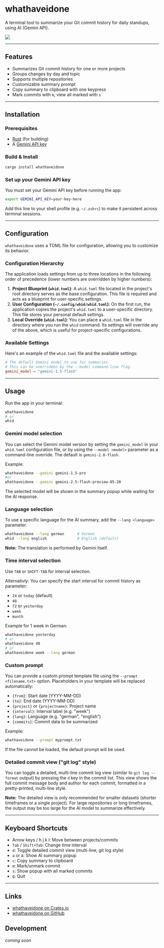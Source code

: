 # whathaveidone

A terminal tool to summarize your Git commit history for daily standups, using AI (Gemini API).

<a href="https://asciinema.org/a/l58gl6wettdA3x4eLD4jCkWkq" target="_blank"><img src="https://asciinema.org/a/l58gl6wettdA3x4eLD4jCkWkq.svg" /></a>

---

## Features
- Summarizes Git commit history for one or more projects
- Groups changes by day and topic
- Supports multiple repositories
- Customizable summary prompt
- Copy summary to clipboard with one keypress
- Mark commits with `m`, view all marked with `s`

---

## Installation

### Prerequisites
- [Rust](https://rustup.rs/) (for building)
- A [Gemini API key](https://aistudio.google.com/app/apikey)

### Build & Install
```sh
cargo install whathaveidone
```

### Set up your Gemini API key
You must set your Gemini API key before running the app:
```sh
export GEMINI_API_KEY=your-key-here
```
Add this line to your shell profile (e.g. `~/.zshrc`) to make it persistent across terminal sessions.

---

## Configuration

`whathaveidone` uses a TOML file for configuration, allowing you to customize its behavior.

### Configuration Hierarchy

The application loads settings from up to three locations in the following order of precedence (lower numbers are overridden by higher numbers):

1.  **Project Blueprint (`whid.toml`)**: A `whid.toml` file located in the project's root directory serves as the base configuration. This file is required and acts as a blueprint for user-specific settings.
2.  **User Configuration (`~/.config/whid/whid.toml`)**: On the first run, the application copies the project's `whid.toml` to a user-specific directory. This file stores your personal default settings.
3.  **Local Override (`whid.toml`)**: You can place a `whid.toml` file in the directory where you run the `whid` command. Its settings will override any of the above, which is useful for project-specific configurations.

### Available Settings

Here's an example of the `whid.toml` file and the available settings:

```toml
# The default Gemini model to use for summaries.
# This can be overridden by the --model command-line flag.
gemini_model = "gemini-1.5-flash"
```

---

## Usage

Run the app in your terminal:
```sh
whathaveidone
# or
whid
```

### Gemini model selection
You can select the Gemini model version by setting the `gemini_model` in your `whid.toml` configuration file, or by using the `--model <model>` parameter as a command-line override. The default is `gemini-2.0-flash`.

Example:
```sh
whathaveidone --gemini gemini-1.5-pro
#or 
whathaveidone --gemini gemini-2.5-flash-preview-05-20

```
The selected model will be shown in the summary popup while waiting for the AI response. 

### Language selection
To use a specific language for the AI summary, add the `--lang <language>` parameter:
```sh
whathaveidone --lang german      # German
whid --lang english              # English (default)
```
**Note:** The translation is performed by Gemini itself.

### Time interval selection
Use `TAB` or `SHIFT-TAB` for interval selection. 

Alternativly: You can specify the start interval for commit history as parameter:
- `24` or `today` (default)
- `48`
- `72` or `yesterday`
- `week`
- `month`

Example for 1 week in German:
```sh
whathaveidone yesterday
# or
whathaveidone 48
# or
whathaveidone week --lang german
```

### Custom prompt
You can provide a custom prompt template file using the `--prompt <filename.txt>` option. Placeholders in your template will be replaced automatically:
- `{from}`: Start date (YYYY-MM-DD)
- `{to}`: End date (YYYY-MM-DD)
- `{project}` or `{projectname}`: Project name
- `{interval}`: Interval label (e.g. "week")
- `{lang}`: Language (e.g. "german", "english")
- `{commits}`: Commit data to be summarized

Example:
```sh
whathaveidone --prompt myprompt.txt
```
If the file cannot be loaded, the default prompt will be used.

### Detailed commit view ("git log" style)

You can toggle a detailed, multi-line commit log view (similar to `git log --format` output) by pressing the `d` key in the commit list. This view shows the full commit message body and author for each commit, formatted in a pretty-printed, multi-line style.

**Note:** The detailed view is only recommended for smaller datasets (shorter timeframes or a single project). For large repositories or long timeframes, the output may be too large for the AI model to summarize effectively.

---

## Keyboard Shortcuts
- Arrow keys / h j k l: Move between projects/commits
- `Tab` / `Shift+Tab`: Change time interval
- `d`: Toggle detailed commit view (multi-line, git log style)
- `a` or `A`: Show AI summary popup
- `c`: Copy summary to clipboard
- `m`: Mark/unmark commit
- `s`: Show popup with all marked commits
- `Q`: Quit

---

## Links
- [whathaveidone on Crates.io](https://crates.io/crates/whathaveidone)
- [whathaveidone on GitHub](https://github.com/heroheman/whathaveidone)

## Development
_coming soon_